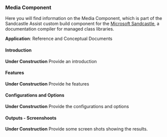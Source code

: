 ### Media Component
Here you will find information on the Media Component, which is part of the Sandcastle Assist custom build component for the [Microsoft Sandcastle](http://msdn.microsoft.com/en-us/vstudio/bb608422.aspx), a documentation compiler for managed class libraries.

**Application**: Reference and Conceptual Documents

#### Introduction
**Under Construction** Provide an introduction

#### Features
**Under Construction** Provide he features

#### Configurations and Options
**Under Construction** Provide the configurations and options

#### Outputs - Screenshoots
**Under Construction** Provide some screen shots showing the results.